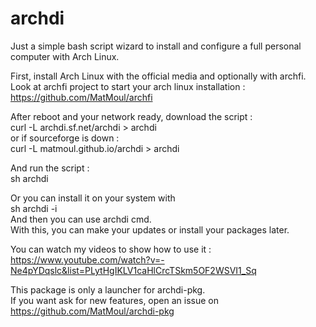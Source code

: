 # archdi

Just a simple bash script wizard to install and configure a full personal computer with Arch Linux.

First, install Arch Linux with the official media and optionally with archfi.<br />
Look at archfi project to start your arch linux installation : https://github.com/MatMoul/archfi

After reboot and your network ready, download the script :<br />
curl -L archdi.sf.net/archdi > archdi<br />
or if sourceforge is down :<br />
curl -L matmoul.github.io/archdi > archdi<br />

And run the script :<br />
sh archdi

Or you can install it on your system with<br />
sh archdi -i<br />
And then you can use archdi cmd.<br />
With this, you can make your updates or install your packages later.

You can watch my videos to show how to use it :<br />
https://www.youtube.com/watch?v=-Ne4pYDqslc&list=PLytHgIKLV1caHlCrcTSkm5OF2WSVI1_Sq

This package is only a launcher for archdi-pkg.<br />
If you want ask for new features, open an issue on https://github.com/MatMoul/archdi-pkg
